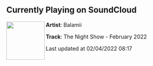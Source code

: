 ## Currently Playing on SoundCloud

[<img align="left" width="100" src="https://i1.sndcdn.com/artworks-F1b3EczRmOJZA4NY-XU1yNQ-t500x500.jpg">](https://soundcloud.com/balamii/the-night-show-february-2022)

**Artist**: Balamii 

**Track**: The Night Show - February 2022

Last updated at 02/04/2022 08:17
